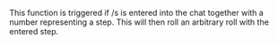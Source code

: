 This function is triggered if /s is entered into the chat together with a number representing a step. This will then roll an arbitrary roll with the entered step.